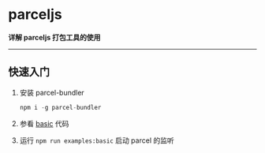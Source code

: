 # parceljs

**详解 parceljs 打包工具的使用**

---

## 快速入门
1. 安装 parcel-bundler

	```js
	npm i -g parcel-bundler
	```

2. 参看 [basic](./examples/1.basic) 代码
3. 运行 `npm run examples:basic` 启动 parcel 的监听

